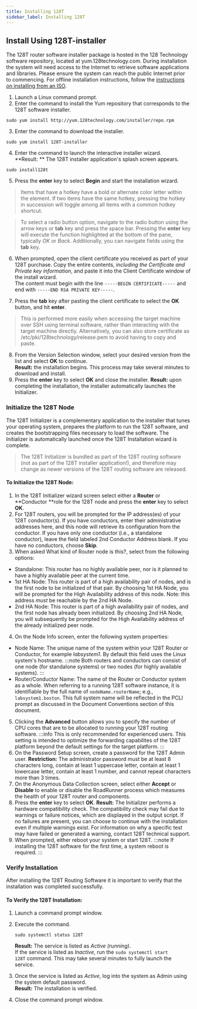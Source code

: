 ```yaml
---
title: Installing 128T
sidebar_label: Installing 128T
---
```


## Install Using 128T-installer

The 128T router software installer package is hosted in the 128 Technology software repository, located at yum.128technology.com. During installation the system will need access to the Internet to retrieve software applications and libraries. Please ensure the system can reach the public Internet prior to commencing. For offline installation instructions, follow the [instructions on installing from an ISO](intro_installation_bootable_media.md).

1. Launch a Linux command prompt.
2. Enter the command to install the Yum repository that corresponds to the 128T software installer.

```
sudo yum install http://yum.128technology.com/installer/repo.rpm
```

3. Enter the command to download the installer.

```
sudo yum install 128T-installer
```

4. Enter the command to launch the interactive installer wizard.<br/>**Result: ** The 128T installer application's splash screen appears.

```
sudo install128t
```

5. Press the **enter** key to select **Begin** and start the installation wizard.
  > Items that have a hotkey have a bold or alternate color letter within the element. If two items have the same hotkey, pressing the hotkey in succession will toggle among all items with a common hotkey shortcut.

  > To select a radio button option, navigate to the radio button using the arrow keys or **tab** key and press the space bar. Pressing the **enter** key will execute the function highlighted at the bottom of the pane, typically _OK_ or _Back_. Additionally, you can navigate fields using the **tab** key.

6. When prompted, open the client certificate you received as part of your 128T purchase. Copy the entire contents, _including the Certificate and Private key information_, and paste it into the Client Certificate window of the install wizard.<br/>The content must begin with the line `-----BEGIN CERTIFICATE-----` and end with `-----END RSA PRIVATE KEY-----`.

7. Press the **tab** key after pasting the client certificate to select the **OK** button, and hit **enter**.
  
  > This is performed more easily when accessing the target machine over SSH using terminal software, rather than interacting with the target machine directly. Alternatively, you can also store certificate as /etc/pki/128technology/release.pem to avoid having to copy and paste.
  
8. From the Version Selection window, select your desired version from the list and select **OK** to continue.<br/>**Result:** the installation begins. This process may take several minutes to download and install.
9. Press the **enter** key to select **OK** and close the installer. **Result:** upon completing the installation, the installer automatically launches the Initializer.

### Initialize the 128T Node

The 128T Initializer is a complementary application to the installer that tunes your operating system, prepares the platform to run the 128T software, and creates the bootstrapping files necessary to load the software. The Initializer is automatically launched once the 128T Installation wizard is complete.

> The 128T Initializer is bundled as part of the 128T routing software (not as part of the 128T installer application!), and therefore may change as newer versions of the 128T routing software are released.

#### To Initialize the 128T Node:

1. In the 128T Initializer wizard screen select either a **Router** or **Conductor **role for the 128T node and press the **enter** key to select **OK**.
2. For 128T routers, you will be prompted for the IP address(es) of your 128T conductor(s). If you have conductors, enter their administrative addresses here, and this node will retrieve its configuration from the conductor. If you have only one conductor (i.e., a standalone conductor), leave the field labeled 2nd Conductor Address blank. If you have no conductors, choose **Skip**.
3. When asked What kind of Router node is this?, select from the following options:

- Standalone: This router has no highly available peer, nor is it planned to have a highly available peer at the current time.
- 1st HA Node: This router is part of a high availability pair of nodes, and is the first node to be initialized of that pair. By choosing 1st HA Node, you will be prompted for the High Availability address of this node. Note: this address _must_ be reachable by the 2nd HA Node.
- 2nd HA Node: This router is part of a high availability pair of nodes, and the first node has already been initialized. By choosing 2nd HA Node, you will subsequently be prompted for the High Availability address of the already initialized peer node.

4. On the Node Info screen, enter the following system properties:

- Node Name: The unique name of the system within your 128T Router or Conductor, for example _labsystem1_. By default this field uses the Linux system's hostname.
  :::note
  Both routers and conductors can consist of one node (for standalone systems) or two nodes (for highly available systems).
  :::
- Router/Conductor Name: The name of the Router or Conductor system as a whole. When referring to a running 128T software instance, it is identifiable by the full name of `nodeName.routerName`; e.g., `labsystem1.boston`. This full system name will be reflected in the PCLI prompt as discussed in the Document Conventions section of this document.

5. Clicking the **Advanced** button allows you to specify the number of CPU cores that are to be allocated to running your 128T routing software.
   :::info
   This is only recommended for experienced users.  This setting is intended to optimize the forwarding capabilites of the 128T platform beyond the default settings for the target platform.
   :::
6. On the Password Setup screen, create a password for the 128T Admin user. **Restriction:** The administrator password must be at least 8 characters long, contain at least 1 uppercase letter, contain at least 1 lowercase letter, contain at least 1 number, and cannot repeat characters more than 3 times.
7. On the Anonymous Data Collection screen, select either **Accept** or **Disable** to enable or disable the RoadRunner process which measures the health of your 128T router and components.
8. Press the **enter** key to select **OK**. **Result:** The Initializer performs a hardware compatibility check. The compatibility check may fail due to warnings or failure notices, which are displayed in the output script. If no failures are present, you can choose to continue with the installation even if multiple warnings exist. For information on why a specific test may have failed or generated a warning, contact 128T technical support.
9. When prompted, either reboot your system or start 128T.
   :::note
   If installing the 128T software for the first time, a system reboot is required.
   :::

### Verify Installation

After installing the 128T Routing Software it is important to verify that the installation was completed successfully.

#### To Verify the 128T Installation:

1. Launch a command prompt window.

2. Execute the command.

   ```
   sudo systemctl status 128T
   ```

   **Result:** The service is listed as _Active (running)_.<br/>If the service is listed as _Inactive_, run the `sudo systemctl start 128T` command. This may take several minutes to fully launch the service.

3. Once the service is listed as _Active_, log into the system as Admin using the system default password.<br/>**Result:** The installation is verified.

4. Close the command prompt window.
